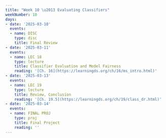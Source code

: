 ```yaml
---
title: "Week 10 \u2013 Evaluating Classifiers"
weekNumber: 10
days:
- date: '2025-03-10'
  events:
  - name: DISC 
    type: disc
    title: Final Review
- date: '2025-03-11'
  events:
  - name: LEC 18
    type: lecture
    title: Classifier Evaluation and Model Fairness
    reading: '[Ch. 16](https://learningds.org/ch/16/ms_intro.html)'
- date: '2025-03-13'
  events:
  - name: LEC 19
    type: lecture
    title: Review, Conclusion
    reading: '[Ch. 19.5](https://learningds.org/ch/19/class_dr.html)'
- date: '2025-03-14'
  events:
  - name: FINAL PROJ
    type: proj
    title: Final Project
    reading: ''
---
```

